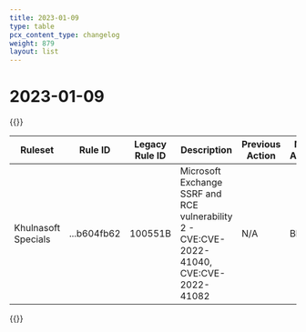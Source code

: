 ```yaml
---
title: 2023-01-09
type: table
pcx_content_type: changelog
weight: 879
layout: list
---
```


# 2023-01-09

{{<table-wrap>}}
<table style="width: 100%">
  <thead>
    <tr>
      <th>Ruleset</th>
      <th>Rule ID</th>
      <th>Legacy Rule ID</th>
      <th>Description</th>
      <th>Previous Action</th>
      <th>New Action</th>
      <th>Comments</th>
    </tr>
  </thead>
  <tbody>
    <tr>
      <td>Khulnasoft Specials</td>
      <td>...b604fb62</td>
      <td>100551B</td>
      <td>Microsoft Exchange SSRF and RCE vulnerability 2 - CVE:CVE-2022-41040, CVE:CVE-2022-41082 </td>
      <td>N/A</td>
      <td>Block</td>
      <td>N/A</td>
    </tr>
  </tbody>
</table>
{{</table-wrap>}}
